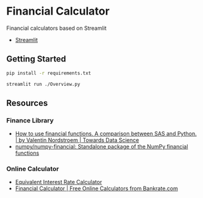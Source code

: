 # Financial Calculator

Financial calculators based on Streamlit

- [Streamlit](https://financial-calculator.streamlit.app/)

## Getting Started

```bash
pip install -r requirements.txt

streamlit run ./Overview.py
```

## Resources

### Finance Library

- [How to use financial functions. A comparison between SAS and Python. | by Valentin Nordstroem | Towards Data Science](https://towardsdatascience.com/how-to-use-financial-functions-29a578efd9fe)
- [numpy/numpy-financial: Standalone package of the NumPy financial functions](https://github.com/numpy/numpy-financial)

### Online Calculator

- [Equivalent Interest Rate Calculator](https://www.calculatorsoup.com/calculators/financial/equivalent-interest-rate-calculator.php)
- [Financial Calculator | Free Online Calculators from Bankrate.com](https://www.bankrate.com/calculators/)
